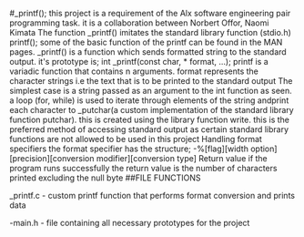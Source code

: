 #_printf(); this project is a requirement of the Alx software engineering pair programming task. it is a collaboration between Norbert Offor, Naomi Kimata
The function _printf() imitates the standard library function (stdio.h) printf(); some of the basic function of the printf can be found in the MAN pages.
_printf() is a function which sends formatted string to the standard output. it's prototype is;
int _printf(const char, * format, ...);
printf is a variadic function that contains n arguments. format represents the character strings i.e the text that is to be printed to the standard output
The simplest case is a string passed as an argument to the int function as seen. a loop (for, while) is used to iterate through elements of the string andprint each character to _putchar(a custom implementation of the standard library function putchar). this is created using the library function write. this is the preferred method of accessing standard output as certain standard library functions are not allowed to be used in this project
Handling format specifiers the format specifier has the structure; -%[flag][width option][precision][conversion modifier][conversion type]
Return value if the program runs successfully the return value is the number of characters printed excluding the null byte
##FILE FUNCTIONS

_printf.c - custom printf function that performs format conversion and prints data

-main.h - file containing all necessary prototypes for the project
